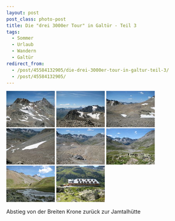```yaml
---
layout: post
post_class: photo-post
title: Die "drei 3000er Tour" in Galtür - Teil 3
tags:
  - Sommer
  - Urlaub
  - Wandern
  - Galtür
redirect_from:
  - /post/45584132905/die-drei-3000er-tour-in-galtur-teil-3/
  - /post/45584132905/
---
```

[![](/photos/2009-08-19-21-th.jpg)](/photos/2009-08-19-21-hd.jpg)
[![](/photos/2009-08-19-22-th.jpg)](/photos/2009-08-19-22-hd.jpg)
[![](/photos/2009-08-19-23-th.jpg)](/photos/2009-08-19-23-hd.jpg)
[![](/photos/2009-08-19-24-th.jpg)](/photos/2009-08-19-24-hd.jpg)
[![](/photos/2009-08-19-25-th.jpg)](/photos/2009-08-19-25-hd.jpg)
[![](/photos/2009-08-19-26-th.jpg)](/photos/2009-08-19-26-hd.jpg)
[![](/photos/2009-08-19-27-th.jpg)](/photos/2009-08-19-27-hd.jpg)
[![](/photos/2009-08-19-28-th.jpg)](/photos/2009-08-19-28-hd.jpg)

Abstieg von der Breiten Krone zurück zur Jamtalhütte
